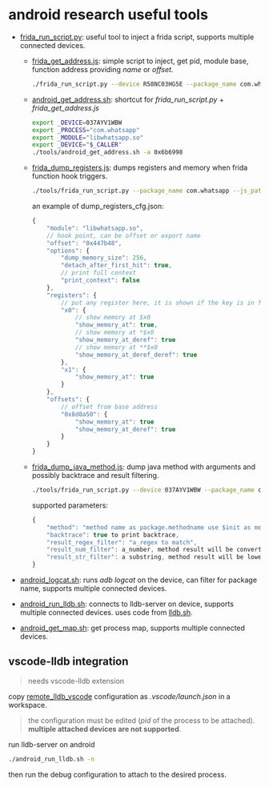 # android research useful tools

- [frida_run_script.py](./frida_run_script.py): useful tool to inject a frida script, supports multiple connected devices.

  - [frida_get_address.js](./frida_get_address.js): simple script to inject, get pid, module base, function address providing *name* or *offset*.
  
    ~~~bash
    ./frida_run_script.py --device R58NC03HG5E --package_name com.whatsapp --js_path ./frida_get_address.js --parameters '{"module": "libwhatsapp.so", "offset": "0x48d198"}'
    ~~~
  
  - [android_get_address.sh](./android_get_address.sh): shortcut for *frida_run_script.py* + *frida_get_address.js*

    ~~~bash
    export _DEVICE=037AYV1WBW
    export _PROCESS="com.whatsapp"
    export _MODULE="libwhatsapp.so"
    export _DEVICE="$_CALLER"
    ./tools/android_get_address.sh -a 0x6b6998 
    ~~~

  - [frida_dump_registers.js](./frida_dump_registers.js): dumps registers and memory when frida function hook triggers.
  
    ~~~bash
    ./tools/frida_run_script.py --package_name com.whatsapp --js_path ./tools/frida_dump_registers.js --parameters ./tools/dump_registers_cfg.json --device $_CALLER
    ~~~

    an example of dump_registers_cfg.json:

    ~~~js
    {
        "module": "libwhatsapp.so",
        // hook point, can be offset or export name
        "offset": "0x447b48",
        "options": {
            "dump_memory_size": 256,
            "detach_after_first_hit": true,
            // print full context
            "print_context": false
        },
        "registers": {
            // put any register here, it is shown if the key is in frida this.context
            "x0": {
                // show memory at $x0
                "show_memory_at": true,
                // show memory at *$x0
                "show_memory_at_deref": true
                // show memory at **$x0
                "show_memory_at_deref_deref": true
            },
            "x1": {
                "show_memory_at": true
            }
        },
        "offsets": {
            // offset from base address
            "0x8d0a50": {
                "show_memory_at": true
                "show_memory_at_deref": true
            }
        }
    }    
    ~~~

  - [frida_dump_java_method.js](./frida_dump_java_method.js): dump java method with arguments and possibly backtrace and result filtering.

    ~~~bash
    ./tools/frida_run_script.py --device 037AYV1WBW --package_name com.whatsapp --js_path ./tools/frida_dump_java_method.js --parameters '{"method": "com.whatsapp.protocol.VoipStanzaChildNode.toProtocolTreeNode", "result_regex_filter": "^<offer"}'
    ~~~

    supported parameters:

    ~~~js
    {
        "method": "method name as package.methodname use $init as methodname for constructor",
        "backtrace": true to print backtrace,
        "result_regex_filter": "a_regex to match",
        "result_num_filter": a_number, method result will be converted to string and compared,
        "result_str_filter": a substring, method result will be lowercased and indexOf() called on it
    }
    ~~~

- [android_logcat.sh](./adb_logcat.py): runs *adb logcat* on the device, can filter for package name, supports multiple connected devices.

- [android_run_lldb.sh](./android_run_lldb.sh): connects to lldb-server on device, supports multiple connected devices. uses code from [lldb.sh](https://github.com/ihnorton/lldb.sh).

- [android_get_map.sh](./android_get_map.sh): get process map, supports multiple connected devices.

## vscode-lldb integration

> needs vscode-lldb extension

copy [remote_lldb_vscode](./remote_lldb_vscode.json) configuration as *.vscode/launch.json* in a workspace.

> the configuration must be edited (*pid* of the process to be attached). **multiple attached devices are not supported**.

run lldb-server on android

~~~bash
./android_run_lldb.sh -n
~~~

then run the debug configuration to attach to the desired process.
